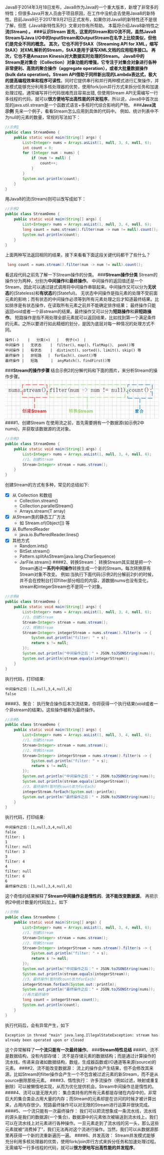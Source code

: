 Java8于2014年3月18日发布，Java8作为Java的一个重大版本，新增了非常多的特性；但很多Java开发人员由于项目原因，在工作中没机会去使用Java8的新特性。目前Java9已于2017年9月21日正式发布，如果你对Java8的新特性还不是很了解，但愿《Java8新特性系列》文章对你有所帮助。
本篇将介绍Java8新特性之**流(Stream) **。
###**认识Stream**
首先，这里的Stream和I/O流不同，虽然Java8 Stream与Java I/O中的InputStream和OutputStream在名字上比较类似，但他们是完全不同的概念。
其次，它也不同于StAX（Streaming API for XML，缩写StAX）对XML解析的Stream，StAX是用于读写XML文档的应用程序接口。
再次，它也不是Amazon Kinesis对大数据实时处理的Stream。
Java8中的Stream是对集合（Collection）对象功能的增强，它专注于对集合对象进行各种非常便利、高效的聚合操作（aggregate operation），或者大批量数据操作 (bulk data operation)。Stream API借助于同样新出现的Lambda表达式，极大的**提高编程效率和程序可读性**。同时它提供串行和并行两种模式进行汇聚操作，并发模式能够充分利用多核处理器的优势，使用fork/join并行方式来拆分任务和加速处理过程。通常编写并行代码很难而且容易出错, 但使用Stream API无需编写一行多线程的代码，就可以**很方便地写出高性能的并发程序**。所以说，Java8中首次出现的java.util.stream是一个函数式语言+多核时代综合影响的产物。
###**Java流示例**
先来一个例子，看看Stream怎么应用到具体的代码中。
例如、统计列表中不为null的元素的数量，常规的写法如下：
```java
//示例1
public class StreamDemo {
    public static void main(String[] args) {
        List<Integer> nums = Arrays.asList(1, null, 3, 4, null, 6);
        int count = 0;
        for (Integer num : nums) {
            if (num != null) {
                count++;
            }
        }
        System.out.println(count);
    }
}
```
用Java8的流(Stream)则可以改写成如下：
```java
//示例2
public class StreamDemo {
    public static void main(String[] args) {
        List<Integer> nums = Arrays.asList(1, null, 3, 4, null, 6);
        long count = nums.stream().filter(num -> num != null).count();
        System.out.println(count);
    }
}
```
上面两种写法返回相同的结果，接下来看看下面这段关键代码都干了些什么？
```java
 long count = nums.stream().filter(num -> num != null).count();
```
看这段代码之前先了解一下Stream操作的分类。
###**Stream操作分类**
Stream的操作分为两种，分别为**中间操作**和**最终操作**。
中间操作的返回值还是一个Stream，因此可以通过链式调用将中间操作串联起来。中间操作又可以分为**无状态**的(Stateless)和**有状态**的(Stateful)。
无状态中间操作是指元素的处理不受前面元素的影响；而有状态的中间操作必须等到所有元素处理之后才知道最终结果。比如排序是有状态操作，在读取所有元素之前并不能确定排序结果；
最终操作只能返回void或者一个非stream的结果。最终操作又可以分为**短路操作**和**非短路操作**。
短路操作是指不用处理全部元素就可以返回结果，比如找到第一个满足条件的元素。之所以要进行如此精细的划分，是因为底层对每一种情况的处理方式不同。
```table
操作(-)    |   分类(<)   |   例子(<)  |  
中间操作 |   无状态    |  filter()、map()、flatMap()、 peek()等
中间操作 |   有状态    |  distinct()、sorted()、limit()、skip() 等
最终操作 |   非短路   |  forEach()、count()等
最终操作 |   短路      |  anyMatch()、findFirst()等
```
###**Stream的操作步骤**
结合示例2的分解代码和下面的图片，来分析Stream的操作步骤。
![](./_image/abc.jpg)
####1、创建Stream
在使用流之前，首先需要拥有一个数据源(如示例2中nums)，并获取该数据源的流对象。
```java
//示例3
public class StreamDemo {
    public static void main(String[] args) {
        List<Integer> nums = Arrays.asList(1, null, 3, 4, null, 6);
        //1、创建Stream
        Stream<Integer> stream = nums.stream();
    }
}
```
创建Stream的方式有多种，常见的总结如下:
- [x] 从 Collection 和数组
    - Collection.stream()
    - Collection.parallelStream()
    - Arrays.stream(T array)
- [x] 从Stream类的静态工厂方法
    - 如 Stream.of(Object[]) 等
- [x] 从 BufferedReader
    - java.io.BufferedReader.lines()
- [x] 其他方式
    - Random.ints()
    - BitSet.stream()
    - Pattern.splitAsStream(java.lang.CharSequence)
    - JarFile.stream()
####2、转换Stream：
转换Stream其实就是把一个Stream通过**一系列中间操作**转换生成一个新的Stream。每次转换原有Stream对象不改变。
例如:当执行下面代码(示例2的分解前2步)的时候，并不会在控制台打印filter部分相应的内容，源数据nums也没有变化，stream和integerStream也不是同一个对象。
```java
//示例4
public class StreamDemo {
    public static void main(String[] args) {
        List<Integer> nums = Arrays.asList(1, null, 3, 4, null, 6);
        //1、创建Stream
        Stream<Integer> stream = nums.stream();
        //2、转换Stream
        Stream<Integer> integerStream = nums.stream().filter(s -> {
            System.out.println("filter: " + s);
            return s != null;
        });
        System.out.println("中间操作之后：" + JSON.toJSONString(nums));
        System.out.println(stream.equals(integerStream));
    }
}
```
执行代码，打印结果:
```
中间操作之后：[1,null,3,4,null,6]
false
```
####3、聚合：
执行聚合操作后本次流结束，你将获得一个执行结果(void或者一个非stream的结果)。这些操作被称为最终操作。
```java
//示例5
public class StreamDemo {
    public static void main(String[] args) {
        List<Integer> nums = Arrays.asList(1, null, 3, 4, null, 6);
        //1、创建Stream
        Stream<Integer> stream = nums.stream();
        //2、转换Stream
        Stream<Integer> integerStream = nums.stream().filter(s -> {
            System.out.println("filter: " + s);
            return s != null;
        });
        System.out.println("中间操作之后：" + JSON.toJSONString(nums));
        System.out.println(stream.equals(integerStream));
        //3、最终操作(暂时把count改为forEach)
        integerStream.forEach(System.out::println);
        System.out.println("最终操作之后：" + JSON.toJSONString(nums));
    }
}
```
执行代码，打印结果:
```
中间操作之后：[1,null,3,4,null,6]
false
filter: 1
1
filter: null
filter: 3
3
filter: 4
4
filter: null
filter: 6
6
最终操作之后：[1,null,3,4,null,6]
```
这个奇怪的结果解释了**Stream中间操作总是惰性的**、**流不能改变数据源**。
再把示例2中统计数量的代码加上，如下
```java
//示例6
public class StreamDemo {
    public static void main(String[] args) {
        List<Integer> nums = Arrays.asList(1, null, 3, 4, null, 6);
        //1、创建Stream
        Stream<Integer> stream = nums.stream();
        //2、转换Stream
        Stream<Integer> integerStream = nums.stream().filter(s -> {
            System.out.println("filter: " + s);
            return s != null;
        });
        System.out.println("中间操作之后：" + JSON.toJSONString(nums));
        System.out.println(stream.equals(integerStream));
        //3、最终操作(暂时把count改为forEach)
        integerStream.forEach(System.out::println);
        System.out.println("最终操作之后：" + JSON.toJSONString(nums));
        //再次最终操作
        long count = integerStream.count();
        System.out.println(count);
    }
}
```
执行代码后，会有异常产生，如下
```
Exception in thread "main" java.lang.IllegalStateException: stream has already been operated upon or closed
```
这个异常解释了**一个流只能有一次最终操作**。
###**Stream特性总结**
####1、流不是数据结构，没有内部存储：
流不是存储元素的数据结构；而是通过计算操作的流水线，传递来自诸如数据结构，数组，生成器函数或I/O通道等来源(source)的元素。
####2、流不能改变数据源：
流上的操作会产生结果，但不会修改其来源。比如Stream的filter操作会产生一个不包含被过滤元素的新Stream，而不是从source删除那些元素。
####3、惰性执行：
许多流操作（例如过滤，映射或重复删除）可以被懒惰地实现，从而为优化提供机会。Stream中间操作总是惰性的。
####4、流可以是无限大的：
集合类持有的所有元素都是存储在内存中的，非常巨大的集合类会占用大量的内存；而Stream的元素却是在访问的时候才被计算出来，占用内存很少。短路最终操作可以对无限的Stream进行运算并很快完成。
####5、一个流只能有一次最终操作：
我们可以把流想象成一条流水线，流水线的源头是我们的数据源(一个集合)，数据源中的元素依次被输送到流水线上，我们可以在流水线上对元素进行各种操作。一旦元素走到了流水线的另一头，那么这些元素就被“消费掉了”，我们无法再对这个流进行操作。当然，我们可以从数据源那里再获得一个新的流重新遍历一遍。
####6、并发高效：
Stream并发模式能够充分利用多核处理器的优势，使用fork/join并行方式来拆分任务和加速处理过程。无需编写一行多线程的代码，就可以**很方便地写出高性能的并发程序**。
